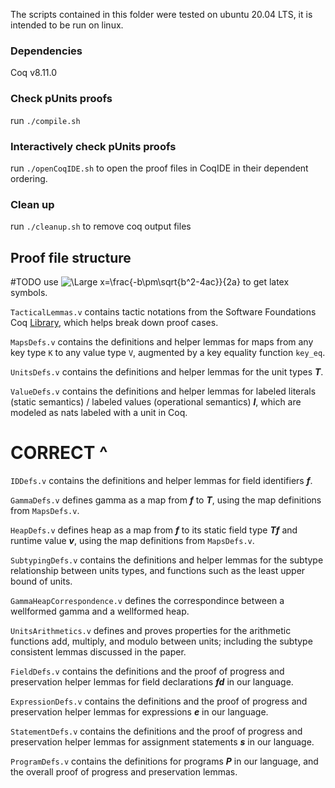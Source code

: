 The scripts contained in this folder were tested on ubuntu 20.04 LTS, it is intended to be run on linux.

### Dependencies

Coq v8.11.0

### Check pUnits proofs

run `./compile.sh`

### Interactively check pUnits proofs

run `./openCoqIDE.sh` to open the proof files in CoqIDE in their dependent ordering.

### Clean up

run `./cleanup.sh` to remove coq output files

## Proof file structure

#TODO use <img src="https://latex.codecogs.com/svg.latex?\Large&space;x=\frac{-b\pm\sqrt{b^2-4ac}}{2a}" title="\Large x=\frac{-b\pm\sqrt{b^2-4ac}}{2a}" />  to get latex symbols.

`TacticalLemmas.v` contains tactic notations from the Software Foundations Coq [Library](http://flint.cs.yale.edu/cs428/coq/sf/SfLib.html), which helps break down proof cases.

`MapsDefs.v` contains the definitions and helper lemmas for maps from any key type `K` to any value type `V`, augmented by a key equality function `key_eq`.

`UnitsDefs.v` contains the definitions and helper lemmas for the unit types **_T_**.

`ValueDefs.v` contains the definitions and helper lemmas for labeled literals (static semantics) / labeled values (operational semantics) **_l_**, which are modeled as nats labeled with a unit in Coq.

# CORRECT ^

`IDDefs.v` contains the definitions and helper lemmas for field identifiers **_f_**.

`GammaDefs.v` defines gamma as a map from **_f_** to **_T_**, using the map definitions from `MapsDefs.v`.

`HeapDefs.v` defines heap as a map from **_f_** to its static field type **_Tf_** and runtime value **_v_**, using the map definitions from `MapsDefs.v`.

`SubtypingDefs.v` contains the definitions and helper lemmas for the subtype relationship between units types, and functions such as the least upper bound of units.

`GammaHeapCorrespondence.v` defines the correspondince between a wellformed gamma and a wellformed heap.

`UnitsArithmetics.v` defines and proves properties for the arithmetic functions add, multiply, and modulo between units; including the subtype consistent lemmas discussed in the paper.

`FieldDefs.v` contains the definitions and the proof of progress and preservation helper lemmas for field declarations **_fd_** in our language.

`ExpressionDefs.v` contains the definitions and the proof of progress and preservation helper lemmas for expressions **_e_** in our language.

`StatementDefs.v` contains the definitions and the proof of progress and preservation helper lemmas for assignment statements **_s_** in our language.

`ProgramDefs.v` contains the definitions for programs **_P_** in our language, and the overall proof of progress and preservation lemmas.
